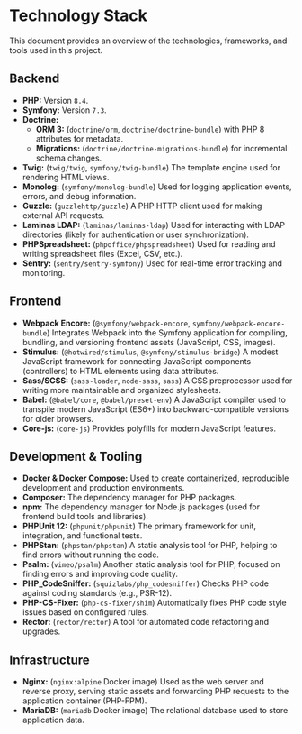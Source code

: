 # Technology Stack

This document provides an overview of the technologies, frameworks, and tools used in this project.

## Backend

*   **PHP:** Version `8.4`.
*   **Symfony:** Version `7.3`.
*   **Doctrine:**
    *   **ORM 3:** (`doctrine/orm`, `doctrine/doctrine-bundle`) with PHP 8 attributes for metadata.
    *   **Migrations:** (`doctrine/doctrine-migrations-bundle`) for incremental schema changes.
*   **Twig:** (`twig/twig`, `symfony/twig-bundle`) The template engine used for rendering HTML views.
*   **Monolog:** (`symfony/monolog-bundle`) Used for logging application events, errors, and debug information.
*   **Guzzle:** (`guzzlehttp/guzzle`) A PHP HTTP client used for making external API requests.
*   **Laminas LDAP:** (`laminas/laminas-ldap`) Used for interacting with LDAP directories (likely for authentication or user synchronization).
*   **PHPSpreadsheet:** (`phpoffice/phpspreadsheet`) Used for reading and writing spreadsheet files (Excel, CSV, etc.).
*   **Sentry:** (`sentry/sentry-symfony`) Used for real-time error tracking and monitoring.

## Frontend

*   **Webpack Encore:** (`@symfony/webpack-encore`, `symfony/webpack-encore-bundle`) Integrates Webpack into the Symfony application for compiling, bundling, and versioning frontend assets (JavaScript, CSS, images).
*   **Stimulus:** (`@hotwired/stimulus`, `@symfony/stimulus-bridge`) A modest JavaScript framework for connecting JavaScript components (controllers) to HTML elements using data attributes.
*   **Sass/SCSS:** (`sass-loader`, `node-sass`, `sass`) A CSS preprocessor used for writing more maintainable and organized stylesheets.
*   **Babel:** (`@babel/core`, `@babel/preset-env`) A JavaScript compiler used to transpile modern JavaScript (ES6+) into backward-compatible versions for older browsers.
*   **Core-js:** (`core-js`) Provides polyfills for modern JavaScript features.

## Development & Tooling

*   **Docker & Docker Compose:** Used to create containerized, reproducible development and production environments.
*   **Composer:** The dependency manager for PHP packages.
*   **npm:** The dependency manager for Node.js packages (used for frontend build tools and libraries).
*   **PHPUnit 12:** (`phpunit/phpunit`) The primary framework for unit, integration, and functional tests.
*   **PHPStan:** (`phpstan/phpstan`) A static analysis tool for PHP, helping to find errors without running the code.
*   **Psalm:** (`vimeo/psalm`) Another static analysis tool for PHP, focused on finding errors and improving code quality.
*   **PHP_CodeSniffer:** (`squizlabs/php_codesniffer`) Checks PHP code against coding standards (e.g., PSR-12).
*   **PHP-CS-Fixer:** (`php-cs-fixer/shim`) Automatically fixes PHP code style issues based on configured rules.
*   **Rector:** (`rector/rector`) A tool for automated code refactoring and upgrades.

## Infrastructure

*   **Nginx:** (`nginx:alpine` Docker image) Used as the web server and reverse proxy, serving static assets and forwarding PHP requests to the application container (PHP-FPM).
*   **MariaDB:** (`mariadb` Docker image) The relational database used to store application data.
